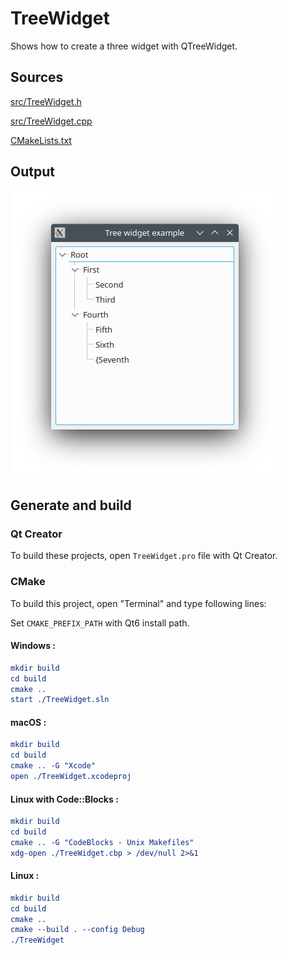 # TreeWidget

Shows how to create a three widget with QTreeWidget.

## Sources

[src/TreeWidget.h](src/TreeWidget.h)

[src/TreeWidget.cpp](src/TreeWidget.cpp)

[CMakeLists.txt](CMakeLists.txt)

## Output

![Screenshot](../../../docs/Pictures/TreeWidget.png)

## Generate and build

### Qt Creator

To build these projects, open `TreeWidget.pro` file with Qt Creator.

### CMake

To build this project, open "Terminal" and type following lines:

Set `CMAKE_PREFIX_PATH` with Qt6 install path.

#### Windows :

``` cmake
mkdir build
cd build
cmake ..
start ./TreeWidget.sln
```

#### macOS :

``` cmake
mkdir build
cd build
cmake .. -G "Xcode"
open ./TreeWidget.xcodeproj
```

#### Linux with Code::Blocks :

``` cmake
mkdir build
cd build
cmake .. -G "CodeBlocks - Unix Makefiles"
xdg-open ./TreeWidget.cbp > /dev/null 2>&1
```

#### Linux :

``` cmake
mkdir build
cd build
cmake .. 
cmake --build . --config Debug
./TreeWidget
```
